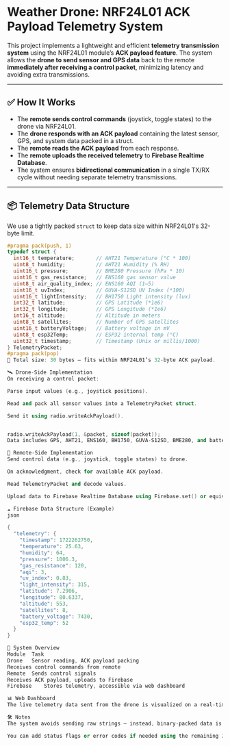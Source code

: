 # Weather Drone: NRF24L01 ACK Payload Telemetry System

This project implements a lightweight and efficient **telemetry transmission system** using the NRF24L01 module’s **ACK payload feature**. The system allows the **drone to send sensor and GPS data** back to the remote **immediately after receiving a control packet**, minimizing latency and avoiding extra transmissions.

---

## ✅ How It Works

- The **remote sends control commands** (joystick, toggle states) to the drone via NRF24L01.
- The **drone responds with an ACK payload** containing the latest sensor, GPS, and system data packed in a struct.
- The **remote reads the ACK payload** from each response.
- The **remote uploads the received telemetry** to **Firebase Realtime Database**.
- The system ensures **bidirectional communication** in a single TX/RX cycle without needing separate telemetry transmissions.

---

## 📦 Telemetry Data Structure

We use a tightly packed `struct` to keep data size within NRF24L01's 32-byte limit.

```cpp
#pragma pack(push, 1)
typedef struct {
  int16_t temperature;       // AHT21 Temperature (°C * 100)
  uint8_t humidity;          // AHT21 Humidity (% RH)
  uint16_t pressure;         // BME280 Pressure (hPa * 10)
  uint16_t gas_resistance;   // ENS160 gas sensor value
  uint8_t air_quality_index; // ENS160 AQI (1–5)
  uint16_t uvIndex;          // GUVA-S12SD UV Index (*100)
  uint16_t lightIntensity;   // BH1750 Light intensity (lux)
  int32_t latitude;          // GPS Latitude (*1e6)
  int32_t longitude;         // GPS Longitude (*1e6)
  int16_t altitude;          // Altitude in meters
  uint8_t satellites;        // Number of GPS satellites
  uint16_t batteryVoltage;   // Battery voltage in mV
  uint8_t esp32Temp;         // ESP32 internal temp (°C)
  uint32_t timestamp;        // Timestamp (Unix or millis/1000)
} TelemetryPacket;
#pragma pack(pop)
📏 Total size: 30 bytes — fits within NRF24L01’s 32-byte ACK payload.

🛰 Drone-Side Implementation
On receiving a control packet:

Parse input values (e.g., joystick positions).

Read and pack all sensor values into a TelemetryPacket struct.

Send it using radio.writeAckPayload().


radio.writeAckPayload(1, &packet, sizeof(packet));
Data includes GPS, AHT21, ENS160, BH1750, GUVA-S12SD, BME280, and battery voltage.

📡 Remote-Side Implementation
Send control data (e.g., joystick, toggle states) to drone.

On acknowledgment, check for available ACK payload.

Read TelemetryPacket and decode values.

Upload data to Firebase Realtime Database using Firebase.set() or equivalent functions.

☁️ Firebase Data Structure (Example)
json

{
  "telemetry": {
    "timestamp": 1722262750,
    "temperature": 25.63,
    "humidity": 64,
    "pressure": 1006.3,
    "gas_resistance": 120,
    "aqi": 3,
    "uv_index": 0.83,
    "light_intensity": 315,
    "latitude": 7.2906,
    "longitude": 80.6337,
    "altitude": 553,
    "satellites": 8,
    "battery_voltage": 7430,
    "esp32_temp": 52
  }
}

🔄 System Overview
Module	Task
Drone	Sensor reading, ACK payload packing
Receives control commands from remote
Remote	Sends control signals
Receives ACK payload, uploads to Firebase
Firebase	Stores telemetry, accessible via web dashboard

📊 Web Dashboard
The live telemetry data sent from the drone is visualized on a real-time web dashboard, with sensor interpretation and analytics handled on the web side (not on ESP32) to reduce processing load.

🛠️ Notes
The system avoids sending raw strings — instead, binary-packed data is transmitted using a struct, which is much more compact and efficient.

You can add status flags or error codes if needed using the remaining 2 bytes in the 32-byte payload limit.

```
